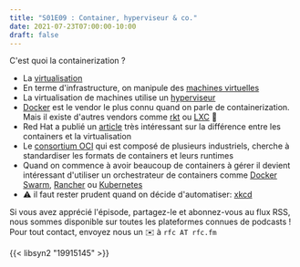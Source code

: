 ```yaml
---
title: "S01E09 : Container, hyperviseur & co."
date: 2021-07-23T07:00:00-10:00
draft: false
---
```


C'est quoi la containerization ?

- La [virtualisation](https://fr.wikipedia.org/wiki/Virtualisation)
- En terme d'infrastructure, on manipule des [machines virtuelles](https://fr.wikipedia.org/wiki/Machine_virtuelle)
- La virtualisation de machines utilise un [hyperviseur](https://fr.wikipedia.org/wiki/Hyperviseur)
- [Docker](https://www.docker.com/) est le vendor le plus connu quand on parle de containerization. Mais il existe d'autres vendors comme [rkt](https://www.openshift.com/learn/topics/rkt) ou [LXC](https://linuxcontainers.org/) 🚢
- Red Hat a publié un [article](https://www.redhat.com/fr/topics/containers/whats-a-linux-container) très intéressant sur la différence entre les containers et la virtualisation
- Le [consortium OCI](https://opencontainers.org/) qui est composé de plusieurs industriels, cherche à standardiser les formats de containers et leurs runtimes
- Quand on commence à avoir beaucoup de containers à gérer il devient intéressant d'utiliser un orchestrateur de containers comme [Docker Swarm](https://docs.docker.com/engine/swarm/), [Rancher](https://rancher.com/) ou [Kubernetes](https://kubernetes.io/fr/) 
- ⚠️ il faut rester prudent quand on décide d'automatiser: [xkcd](https://xkcd.com/1205/)

Si vous avez apprécié l'épisode, partagez-le et abonnez-vous au flux RSS, nous sommes disponible sur toutes les plateformes connues de podcasts !
Pour tout contact, envoyez nous un ✉️  à `rfc AT rfc.fm`

{{< libsyn2 "19915145" >}}
